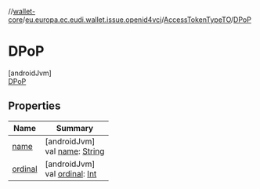 //[wallet-core](../../../../index.md)/[eu.europa.ec.eudi.wallet.issue.openid4vci](../../index.md)/[AccessTokenTypeTO](../index.md)/[DPoP](index.md)

# DPoP

[androidJvm]\
[DPoP](index.md)

## Properties

| Name | Summary |
|---|---|
| [name](../../-offer/-tx-code-spec/-input-mode/-t-e-x-t/index.md#-372974862%2FProperties%2F1615067946) | [androidJvm]<br>val [name](../../-offer/-tx-code-spec/-input-mode/-t-e-x-t/index.md#-372974862%2FProperties%2F1615067946): [String](https://kotlinlang.org/api/latest/jvm/stdlib/kotlin/-string/index.html) |
| [ordinal](../../-offer/-tx-code-spec/-input-mode/-t-e-x-t/index.md#-739389684%2FProperties%2F1615067946) | [androidJvm]<br>val [ordinal](../../-offer/-tx-code-spec/-input-mode/-t-e-x-t/index.md#-739389684%2FProperties%2F1615067946): [Int](https://kotlinlang.org/api/latest/jvm/stdlib/kotlin/-int/index.html) |
